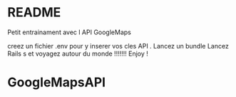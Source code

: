 # README

Petit entrainament avec l API GoogleMaps

creez un fichier .env pour y inserer vos cles API .
Lancez un bundle 
Lancez Rails s
et voyagez autour du monde !!!!!!! Enjoy !



# GoogleMapsAPI
